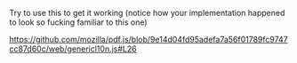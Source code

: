 Try to use this to get it working (notice how your implementation happened to look so fucking familiar to this one)

https://github.com/mozilla/pdf.js/blob/9e14d04fd95adefa7a56f01789fc9747cc87d60c/web/genericl10n.js#L26